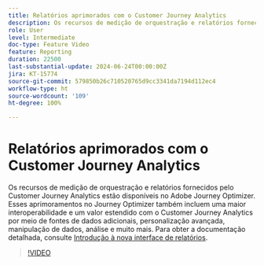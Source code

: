 ```yaml
---
title: Relatórios aprimorados com o Customer Journey Analytics
description: Os recursos de medição de orquestração e relatórios fornecidos pelo Customer Journey Analytics estão disponíveis no Adobe Journey Optimizer. Esses aprimoramentos no Journey Optimizer também incluem uma maior interoperabilidade e um valor estendido com o Customer Journey Analytics por meio de fontes de dados adicionais, personalização avançada, manipulação de dados, análise e muito mais.
role: User
level: Intermediate
doc-type: Feature Video
feature: Reporting
duration: 22500
last-substantial-update: 2024-06-24T00:00:00Z
jira: KT-15774
source-git-commit: 579850b26c710520765d9cc3341da7194d112ec4
workflow-type: ht
source-wordcount: '109'
ht-degree: 100%

---
```



# Relatórios aprimorados com o Customer Journey Analytics

Os recursos de medição de orquestração e relatórios fornecidos pelo Customer Journey Analytics estão disponíveis no Adobe Journey Optimizer. Esses aprimoramentos no Journey Optimizer também incluem uma maior interoperabilidade e um valor estendido com o Customer Journey Analytics por meio de fontes de dados adicionais, personalização avançada, manipulação de dados, análise e muito mais.
Para obter a documentação detalhada, consulte [Introdução à nova interface de relatórios](https://experienceleague.adobe.com/pt-br/docs/journey-optimizer/using/channel-report/report-gs-cja).

>[!VIDEO](https://video.tv.adobe.com/v/3430413/?learn=on)
